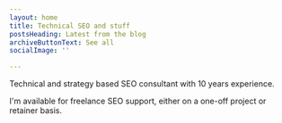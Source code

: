 ```yaml
---
layout: home
title: Technical SEO and stuff
postsHeading: Latest from the blog
archiveButtonText: See all
socialImage: ''

---
```

Technical and strategy based SEO consultant with 10 years experience.

I'm available for freelance SEO support, either on a one-off project or retainer basis.